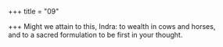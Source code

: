 +++
title = "09"

+++
Might we attain to this, Indra: to wealth in cows and horses,  
and to a sacred formulation to be first in your thought.  